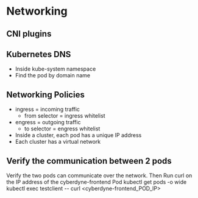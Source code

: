 # Networking

## CNI plugins

## Kubernetes DNS
- Inside kube-system namespace
- Find the pod by domain name

## Networking Policies
- ingress = incoming traffic
  - from selector = ingress whitelist
- engress = outgoing traffic
  - to selector = engress whitelist
- Inside a cluster, each pod has a unique IP address
- Each cluster has a virtual network

## Verify the communication between 2 pods
Verify the two pods can communicate over the network.
Then Run curl on the IP address of the cyberdyne-frontend Pod
       kubectl get pods -o wide
       kubectl exec testclient -- curl <cyberdyne-frontend_POD_IP>

